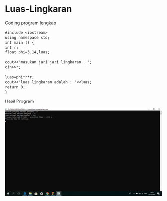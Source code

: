 # Luas-Lingkaran

Coding program lengkap

    #include <iostream>
    using namespace std;
    int main () {
    int r;
    float phi=3.14,luas;

    cout<<"masukan jari jari lingkaran : ";
    cin>>r;

    luas=phi*r*r;
    cout<<"luas lingkaran adalah : "<<luas;
    return 0;
    }
    
Hasil Program

![img](https://github.com/AbdulahHanafi/Luas-persegi-panjang/blob/master/2018-12-23%20(5).png?raw=true)
